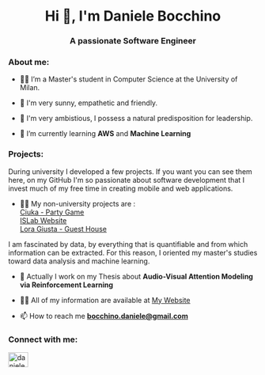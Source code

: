 
<h1 align="center">Hi 👋, I'm Daniele Bocchino</h1>
<h3 align="center">A passionate Software Engineer</h3>

<h3 align="left">About me:</h3>

- 👨‍🎓 I’m a Master's student in Computer Science at the University of Milan.

- 🧠 I'm very sunny, empathetic and friendly.

- 🚀 I'm very ambistious, I possess a natural predisposition for leadership.

- 🌱 I’m currently learning **AWS** and **Machine Learning**

<h3 align="left">Projects:</h3>
During university I developed a few projects. If you want you can see them here, on my GitHub
I'm so passionate about software development that I invest much of my free time in creating mobile and web applications. 

- 🧑‍💻 My non-university projects are : <br/>
          [Ciuka - Party Game](https://b-except.com/ciuka/share.html)<br/>
          [ISLab Website](https://islab.di.unimi.it/)<br/>
          [Lora Giusta - Guest House](https://lora-giusta.com/)<br/>
          
I am fascinated by data, by everything that is quantifiable and from which information can be extracted. For this reason, I oriented my master's studies toward data analysis and machine learning.
- 🔭 Actually I work on my Thesis about **Audio-Visual Attention Modeling via Reinforcement Learning**

- 👨‍💻 All of my information are available at [My Website](https://danielebocchino.github.io/)

- 📫 How to reach me **bocchino.daniele@gmail.com**

<h3 align="left">Connect with me:</h3>
<p align="left">
<a href="https://linkedin.com/in/daniele-bocchino-aa602a20b" target="blank"><img align="center" src="https://raw.githubusercontent.com/rahuldkjain/github-profile-readme-generator/master/src/images/icons/Social/linked-in-alt.svg" alt="danielebocchino" height="30" width="40" /></a>
</p>
